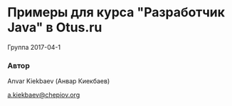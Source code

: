 # Примеры для курса "Разработчик Java" в Otus.ru

Группа 2017-04-1

### Автор 
Anvar Kiekbaev (Анвар Киекбаев)

a.kiekbaev@chepiov.org